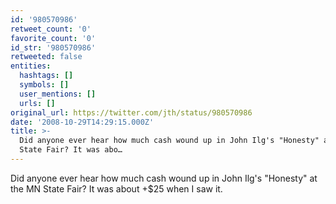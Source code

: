 ```yaml
---
id: '980570986'
retweet_count: '0'
favorite_count: '0'
id_str: '980570986'
retweeted: false
entities:
  hashtags: []
  symbols: []
  user_mentions: []
  urls: []
original_url: https://twitter.com/jth/status/980570986
date: '2008-10-29T14:29:15.000Z'
title: >-
  Did anyone ever hear how much cash wound up in John Ilg's "Honesty" at the MN
  State Fair? It was abo…
---
```


Did anyone ever hear how much cash wound up in John Ilg's "Honesty" at the MN State Fair? It was about +$25 when I saw it.